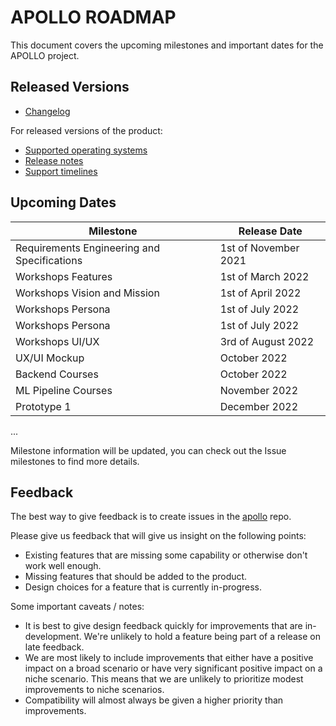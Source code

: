 # APOLLO ROADMAP

This document covers the upcoming milestones and important dates for the APOLLO project.

## Released Versions

* [Changelog](changelog.md)

For released versions of the product:

* [Supported operating systems](os-lifecycle-policy.md)
* [Release notes](releasenodes.md)
* [Support timelines](support.md)

## Upcoming Dates

| Milestone                 | Release Date |
|---------------------------|--------------|
| Requirements Engineering and Specifications | 1st of November 2021  |
| Workshops Features | 1st of March 2022 |
| Workshops Vision and Mission | 1st of April 2022 |
| Workshops Persona | 1st of July 2022 |
| Workshops Persona | 1st of July 2022 |
| Workshops UI/UX | 3rd of August 2022 |
| UX/UI Mockup | October 2022 |
| Backend Courses | October 2022 |
| ML Pipeline Courses | November 2022 |
| Prototype 1 | December 2022 |
...

Milestone information will be updated, you can check out the Issue milestones to find more details.

## Feedback

The best way to give feedback is to create issues in the [apollo](https://github.com/HDBW/APOLLO) repo.

Please give us feedback that will give us insight on the following points:

* Existing features that are missing some capability or otherwise don't work well enough.
* Missing features that should be added to the product.
* Design choices for a feature that is currently in-progress.

Some important caveats / notes:

* It is best to give design feedback quickly for improvements that are in-development. We're unlikely to hold a feature being part of a release on late feedback.
* We are most likely to include improvements that either have a positive impact on a broad scenario or have very significant positive impact on a niche scenario. This means that we are unlikely to prioritize modest improvements to niche scenarios.
* Compatibility will almost always be given a higher priority than improvements.